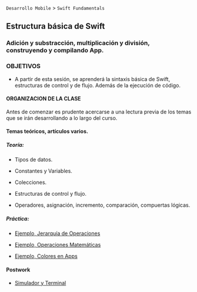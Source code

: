 
`Desarrollo Mobile` > `Swift Fundamentals`
 

## Estructura básica de Swift
### Adición y substracción, multiplicación y división, construyendo y compilando App.


### OBJETIVOS 

- A partir de esta sesión, se aprenderá la sintaxis básica de Swift, estructuras de control y de flujo. Además de la ejecución de código.


#### ORGANIZACION DE LA CLASE 

Antes de comenzar es prudente acercarse a una lectura previa de los temas que se irán desarrollando a lo largo del curso.


#### Temas teóricos, artículos varios.

##### Teoría:

-  Tipos de datos.

-  Constantes y Variables.

-  Colecciones.

-  Estructuras de control y flujo.

-  Operadores, asignación, incremento, comparación, compuertas lógicas.

##### Práctica:

- [Ejemplo, Jerarquía de Operaciones](Ejemplo-01)

- [Ejemplo, Operaciones Matemáticas](Ejemplo-02)

- [Ejemplo, Colores en Apps](Ejemplo-03)

#### Postwork

- [Simulador y Terminal](Postwork)
